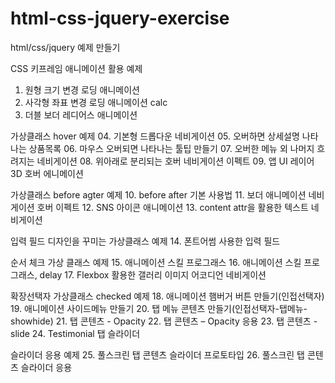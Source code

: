# html-css-jquery-exercise
html/css/jquery 예제 만들기

CSS 키프레임 애니메이션 활용 예제
01. 원형 크기 변경 로딩 애니메이션
02. 사각형 좌표 변경 로딩 애니메이션 calc
03. 더블 보더 레디어스 애니메이션

가상클래스 hover 예제
04. 기본형 드롭다운 네비게이션
05. 오버하면 상세설명 나타나는 상품목록
06. 마우스 오버되면 나타나는 툴팁 만들기
07. 오버한 메뉴 외 나머지 흐려지는 네비게이션
08. 위아래로 분리되는 호버 네비게이션 이펙트
09. 앱 UI 레이어 3D 호버 에니메이션

가상클래스 before agter 예제
10. before after 기본 사용법
11. 보더 애니메이션 네비게이션 호버 이펙트
12. SNS 아이콘 애니메이션
13. content attr을 활용한 텍스트 네비게이션

입력 필드 디자인을 꾸미는 가상클래스 예제
14. 폰트어썸 사용한 입력 필드

순서 체크 가상 클래스 예제
15. 애니메이션 스킬 프로그래스
16. 애니메이션 스킬 프로그래스, delay
17. Flexbox 활용한 갤러리 이미지 어코디언 네비게이션

확장선택자 가상클래스 checked 예제
18. 애니메이션 햄버거 버튼 만들기(인접선택자)
19. 애니메이션 사이드메뉴 만들기
20. 탭 메뉴 콘텐츠 만들기(인접선택자-탭메뉴-showhide)
21. 탭 콘텐츠 - Opacity
22. 탭 콘텐츠 – Opacity 응용
23. 탭 콘텐츠 - slide
24. Testimonial 탭 슬라이더

슬라이더 응용 예제
25. 풀스크린 탭 콘텐츠 슬라이더 프로토타입
26. 풀스크린 탭 콘텐츠 슬라이더 응용

